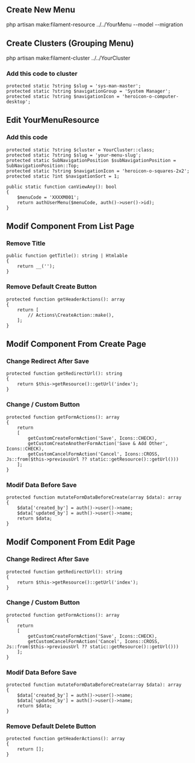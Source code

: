 ## Create New Menu
php artisan make:filament-resource ../../YourMenu --model --migration

## Create Clusters (Grouping Menu)
php artisan make:filament-cluster ../../YourCluster

### Add this code to cluster
    protected static ?string $slug = 'sys-man-master';
    protected static ?string $navigationGroup = 'System Manager';
    protected static ?string $navigationIcon = 'heroicon-o-computer-desktop';

## Edit YourMenuResource
### Add this code
    protected static ?string $cluster = YourCluster::class;
    protected static ?string $slug = 'your-menu-slug';
    protected static SubNavigationPosition $subNavigationPosition = SubNavigationPosition::Top;
    protected static ?string $navigationIcon = 'heroicon-o-squares-2x2';
    protected static ?int $navigationSort = 1;

    public static function canViewAny(): bool
    {
        $menuCode = 'XXXXM001';
        return authUserMenu($menuCode, auth()->user()->id);
    }

## Modif Component From List Page
### Remove Title
    public function getTitle(): string | Htmlable
    {
        return __('');
    }

### Remove Default Create Button
    protected function getHeaderActions(): array
    {
        return [
            // Actions\CreateAction::make(),
        ];
    }

## Modif Component From Create Page
### Change Redirect After Save
    protected function getRedirectUrl(): string
    {
        return $this->getResource()::getUrl('index');
    }

### Change / Custom Button
    protected function getFormActions(): array
    {
        return 
        [
            getCustomCreateFormAction('Save', Icons::CHECK),
            getCustomCreateAnotherFormAction('Save & Add Other', Icons::CHECK),
            getCustomCancelFormAction('Cancel', Icons::CROSS, Js::from($this->previousUrl ?? static::getResource()::getUrl()))
        ];
    }

### Modif Data Before Save
    protected function mutateFormDataBeforeCreate(array $data): array
    {
        $data['created_by'] = auth()->user()->name;
        $data['updated_by'] = auth()->user()->name;
        return $data;
    }

## Modif Component From Edit Page
### Change Redirect After Save
    protected function getRedirectUrl(): string
    {
        return $this->getResource()::getUrl('index');
    }

### Change / Custom Button
    protected function getFormActions(): array
    {
        return 
        [
            getCustomCreateFormAction('Save', Icons::CHECK),
            getCustomCancelFormAction('Cancel', Icons::CROSS, Js::from($this->previousUrl ?? static::getResource()::getUrl()))
        ];
    }

### Modif Data Before Save
    protected function mutateFormDataBeforeCreate(array $data): array
    {
        $data['created_by'] = auth()->user()->name;
        $data['updated_by'] = auth()->user()->name;
        return $data;
    }

### Remove Default Delete Button
    protected function getHeaderActions(): array
    {
        return [];
    }